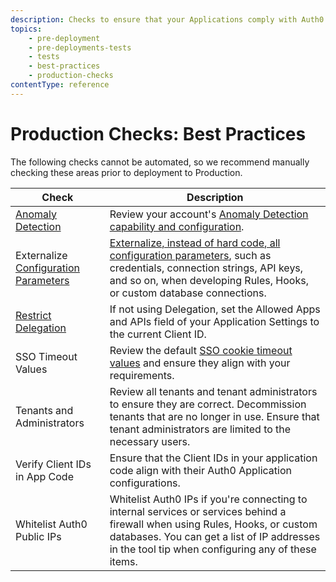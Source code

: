 ```yaml
---
description: Checks to ensure that your Applications comply with Auth0 best practices
topics:
    - pre-deployment
    - pre-deployments-tests
    - tests
    - best-practices
    - production-checks
contentType: reference
---
```


# Production Checks: Best Practices

The following checks cannot be automated, so we recommend manually checking these areas prior to deployment to Production.

| Check | Description |
| ---- | ----------- |
| [Anomaly Detection](/anomaly-detection) | Review your account's [Anomaly Detection capability and configuration](${manage_url}/#/anomaly). |
| Externalize [Configuration Parameters](/connections/database/mysql#4-add-configuration-parameters) | [Externalize, instead of hard code, all configuration parameters](${manage_url}/#/connections/database), such as credentials, connection strings, API keys, and so on, when developing Rules, Hooks, or custom database connections. |
| [Restrict Delegation](/applications/application-settings/single-page-app#oauth) | If not using Delegation, set the Allowed Apps and APIs field of your Application Settings to the current Client ID. |
| SSO Timeout Values | Review the default [SSO cookie timeout values](${manage_url}/#/account/advanced) and ensure they align with your requirements. |
| Tenants and Administrators | Review all tenants and tenant administrators to ensure they are correct. Decommission tenants that are no longer in use. Ensure that tenant administrators are limited to the necessary users. |
| Verify Client IDs in App Code | Ensure that the Client IDs in your application code align with their Auth0 Application configurations. |
| Whitelist Auth0 Public IPs | Whitelist Auth0 IPs if you're connecting to internal services or services behind a firewall when using Rules, Hooks, or custom databases. You can get a list of IP addresses in the tool tip when configuring any of these items. |
